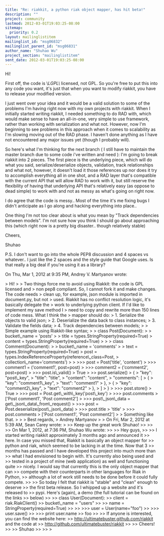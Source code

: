 ```yaml
---
title: "Re: riakkit, a python riak object mapper, has hit beta!"
description: ""
project: community
lastmod: 2012-03-01T19:03:25-08:00
sitemap:
  priority: 0.2
layout: mailinglistitem
mailinglist_id: "msg06832"
mailinglist_parent_id: "msg06831"
author_name: "Shuhao Wu"
project_section: "mailinglistitem"
sent_date: 2012-03-01T19:03:25-08:00
---
```



Hi!

First off, the code is \\*LGPL\\* licensed, not GPL. So you're free to put this
into any code you want, it's just that when you want to modify riakkit, you
have to release your modified version.

I just went over your idea and it would be a valid solution to some of the
problems I'm having right now with my own projects with riakkit. When I
initially started writing riakkit, I needed something to do RAD with, which
would make sense to have an all-in-one, very simple to use framework,
rather than working with serialization and what not. However, now I'm
beginning to see problems in this approach when it comes to scalability as
I'm slowing moving out of the RAD phase. I haven't done anything as I have
not encountered any major issues yet (though I probably will).

So here's what I'm thinking for the next branch ( I still have to maintain
the master branch due to some code i've written and need ): I'm going to
break riakkit into 2 pieces. The first piece is the underlying piece, which
will do what you said, serialize/deserialize objects, validation, track
relationships and what not, however, it doesn't load it those references up
nor does it try to accomplish everything all in one shot, and a RAD layer
that's compatible with the current API that will allow RAD to work with it,
but still reserve the flexibility of having that underlying API that's
relatively easy (as oppose to dead simple) to work with and not as messy as
what's going on right now.

I do agree that the code is messy.. Most of the time it's me fixing bugs I
didn't anticipate as I go along and hacking everything into place..

One thing I'm not too clear about is what you mean by "Track dependencies
between models". I'm not sure how you think I should go about approaching
this (which right now is a pretty big disaster.. though relatively stable)

Cheers,

Shuhao

P.S. I don't want to go into the whole PEP8 discussion and 4 spaces vs
whatever.. I just like the 2 spaces and the style guide that Google uses.
Is that really a big deal if you're using it as a library?

On Thu, Mar 1, 2012 at 9:35 PM, Andrey V. Martyanov wrote:

&gt; Hi!
&gt;
&gt; Two things force me to avoid using Riakkit: the code is GPL licensed and
&gt; non pep8 compliant. So, I cannot fork it and make changes. The code needs
&gt; clean up, for example, json module is imported in document.py, but not
&gt; used. Riakkit has no conflict resolution logic, it's basically delegate the
&gt; work to underlying python client. If I'd like to implement my save method I
&gt; need to copy and rewrite more than 150 lines of code mess. What I think the
&gt; mapper should do:
&gt; 1. Serialize the objects to valid json;
&gt; 2. Deserialize the data back to class instances;
&gt; 3. Validate the fields data;
&gt; 4. Track dependencies between models;
&gt;
&gt; Simple example using Riakkit-like syntax;
&gt;
&gt; class Post(Document):
&gt;
&gt; bucket\\_name = 'posts'
&gt;
&gt; title = types.StringProperty(required=True)
&gt; content = types.StringProperty(required=True)
&gt;
&gt;
&gt; class Comment(Document):
&gt;
&gt; bucket\\_name = 'comments'
&gt;
&gt; text = types.StringProperty(required=True)
&gt; post = types.IndexReferenceProperty(reference\\_class=Post,
&gt; collection\\_name='comments')
&gt;
&gt; &gt;&gt;&gt; post = Post('title', 'content')
&gt; &gt;&gt;&gt; comment1 = ('comment1', post=post)
&gt; &gt;&gt;&gt; comment2 = ('comment2', post=post)
&gt; &gt;&gt;&gt; post.is\\_valid()
&gt; True
&gt; &gt;&gt; post.serialize()
&gt; {
&gt; "key": "post\\_key",
&gt; "title": "title",
&gt; "content": "content",
&gt; "comments": [
&gt; {
&gt; "key": "comment1\\_key",
&gt; "text": "comment1"
&gt; },
&gt; {
&gt; "key": "comment2\\_key",
&gt; "text": "comment2"
&gt; },
&gt; ]
&gt; }
&gt; &gt;&gt;&gt; post.store()
&gt; True
&gt; &gt;&gt;&gt; post = Post.get\\_with\\_key('post\\_key')
&gt; &gt;&gt;&gt; post.comments
&gt; ['Post comment1', 'Post comment2']
&gt; &gt;&gt;&gt; post\\_json\\_data = get\\_json\\_data\\_from\\_request()
&gt; &gt;&gt;&gt; post = Post.deserialize(post\\_json\\_data)
&gt; &gt;&gt;&gt; post.title
&gt; 'title'
&gt; &gt;&gt;&gt; post.comments
&gt; ['Post comment1', 'Post comment2']
&gt;
&gt; Something like that.
&gt;
&gt;
&gt; Best regards,
&gt; Andrey Martyanov
&gt;
&gt; On Fri, Mar 2, 2012 at 5:39 AM, Sean Carey  wrote:
&gt;
&gt;&gt; Keep up the great work Shuhao!
&gt;&gt;
&gt;&gt;
&gt;&gt; On Mar 1, 2012, at 7:36 PM, Shuhao Wu  wrote:
&gt;&gt;
&gt;&gt; Hey guys,
&gt;&gt;
&gt;&gt; I started writing riakkit approximately 3 months ago and announced it
&gt;&gt; here. In case you missed that, Riakkit is basically an object mapper for
&gt;&gt; python and riak, which seemed to be lacking in at the time. Now that 3
&gt;&gt; months has passed and I have developed this project into much more than
&gt;&gt; what I had envisioned to begin with. It's currently also being used and
&gt;&gt; tested in a project of mine (web application) as well and functioning quite
&gt;&gt; nicely. I would say that currently this is the only object mapper that can
&gt;&gt; compete with their counterparts in other languages for Riak in Python,
&gt;&gt; although a lot of work still needs to be done before it could fully compete.
&gt;&gt;
&gt;&gt; So today I felt that riakkit is "stable" and "clean" enough to deserve
&gt;&gt; the first beta release. So I whipped up a website and it's released to
&gt;&gt; pypi. Here's (again), a demo (the full tutorial can be found on the links
&gt;&gt; below)
&gt;&gt;
&gt;&gt; class User(Document):
&gt;&gt; client = riak.RiakClient()
&gt;&gt; bucket\\_name = "users"
&gt;&gt;
&gt;&gt; name = StringProperty(required=True)
&gt;&gt;
&gt;&gt; &gt;&gt;&gt; user = User(name="foo")
&gt;&gt; &gt;&gt;&gt; user.save()
&gt;&gt; &gt;&gt;&gt; print user.name
&gt;&gt; foo
&gt;&gt;
&gt;&gt; If anyone is interested, you can find the website here:
&gt;&gt; http://ultimatebuster.github.com/riakkit and the code at
&gt;&gt; http://github.com/ultimatebuster/riakkit
&gt;&gt;
&gt;&gt; Cheers!
&gt;&gt;
&gt;&gt; Shuhao
&gt;&gt;
&gt;&gt;
&gt;

